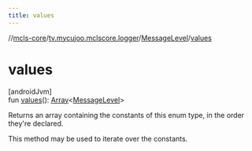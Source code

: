 ```yaml
---
title: values
---
```

//[mcls-core](../../../index.html)/[tv.mycujoo.mclscore.logger](../index.html)/[MessageLevel](index.html)/[values](values.html)



# values



[androidJvm]\
fun [values](values.html)(): [Array](https://kotlinlang.org/api/latest/jvm/stdlib/kotlin/-array/index.html)&lt;[MessageLevel](index.html)&gt;



Returns an array containing the constants of this enum type, in the order they're declared.



This method may be used to iterate over the constants.




